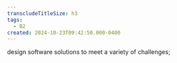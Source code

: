 ```yaml
---
transcludeTitleSize: h3
tags:
  - B2
created: 2024-10-23T09:42:50.000-0400
---
```

design software solutions to meet a variety of challenges;